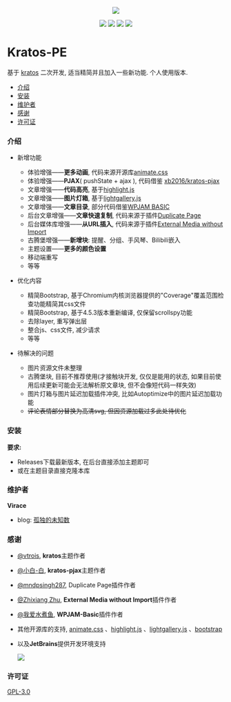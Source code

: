 <p align="center">
<img src="https://cdn.jsdelivr.net/gh/virace/kratos-pe@main/assets/img/options/about.png">
</p>

<p align="center">
<img src="https://img.shields.io/badge/php-%3E%3D7.0-777BB4?style=flat-square&logo=php&logoColor=#777BB4">
<img src="https://img.shields.io/badge/wordpress-v5.9%20tested-21759B?style=flat-square&logo=wordpress">
<a href="https://www.jsdelivr.com/package/gh/virace/kratos-pe" target="_blank"><img src="https://data.jsdelivr.com/v1/package/gh/virace/kratos-pe/badge"></a>
<img src="https://img.shields.io/github/license/virace/kratos-pe?color=%234c1&style=flat-square">
</p>

# Kratos-PE

基于 [kratos](https://github.com/vtrois/kratos) 二次开发, 适当精简并且加入一些新功能. 个人使用版本.

- [介绍](#介绍)
- [安装](#安装)
- [维护者](#维护者)
- [感谢](#感谢)
- [许可证](#许可证)

### 介绍

- 新增功能
    - 体验增强——**更多动画**, 代码来源开源库[animate.css](https://github.com/animate-css/animate.css)
    - 体验增强——**PJAX**( pushState + ajax ),
      代码借鉴 [xb2016/kratos-pjax](https://github.com/xb2016/kratos-pjax/blob/master/static/js/pjax.js)
    - 文章增强——**代码高亮**, 基于[highlight.js](https://highlightjs.org/)
    - 文章增强——**图片灯箱**, 基于[lightgallery.js](https://sachinchoolur.github.io/lightgallery.js/)
    - 文章增强——**文章目录**, 部分代码借鉴[WPJAM BASIC](https://wordpress.org/plugins/wpjam-basic/)
    - 后台文章增强——**文章快速复制**, 代码来源于插件[Duplicate Page](https://wordpress.org/plugins/duplicate-page/)
    - 后台媒体库增强——**从URL插入**,
      代码来源于插件[External Media without Import](https://github.com/zzxiang/external-media-without-import)
    - 古腾堡增强——**新增块**: 提醒、分组、手风琴、Bilibili嵌入
    - 主题设置——**更多的颜色设置**
    - 移动端重写
    - 等等

- 优化内容
    - 精简Bootstrap, 基于Chromium内核浏览器提供的"Coverage"覆盖范围检查功能精简其css文件
    - 精简Bootstrap, 基于4.5.3版本重新编译, 仅保留scrollspy功能
    - 去除layer, 重写弹出层
    - 整合js、css文件, 减少请求
    - 等等

- 待解决的问题
    - 图片资源文件未整理
    - 古腾堡块, 目前不推荐使用(才接触块开发, 仅仅是能用的状态, 如果目前使用后续更新可能会无法解析原文章块, 但不会像短代码一样失效)
    - 图片灯箱与图片延迟加载插件冲突, 比如Autoptimize中的图片延迟加载功能
    - ~~评论表情部分替换为高清svg, 但因资源加载过多此处待优化~~

### 安装

**要求:**

- Releases下载最新版本, 在后台直接添加主题即可
- 或在主题目录直接克隆本库

### 维护者

**Virace**

- blog: [孤独的未知数](https://x-item.com)

### 感谢

- [@vtrois](https://www.vtrois.com), **kratos**主题作者
- [@小白-白](https://github.com/xb2016), **kratos-pjax**主题作者
- [@mndpsingh287](https://profiles.wordpress.org/mndpsingh287/), Duplicate Page插件作者
- [@Zhixiang Zhu](https://github.com/zzxiang), **External Media without Import**插件作者
- [@我爱水煮鱼](https://blog.wpjam.com/project/wpjam-basic/), **WPJAM-Basic**插件作者
- 其他开源库的支持, [animate.css](https://github.com/animate-css/animate.css)
  、[highlight.js](https://github.com/highlightjs/highlight.js)
  、[lightgallery.js](https://github.com/sachinchoolur/lightgallery.js) 、[bootstrap](https://github.com/twbs/bootstrap)
- 以及**JetBrains**提供开发环境支持

  <a href="https://www.jetbrains.com/?from=kratos-pe" target="_blank"><img src="https://cdn.jsdelivr.net/gh/virace/kratos-pe@main/jetbrains.svg"></a>

### 许可证

[GPL-3.0](LICENSE)
